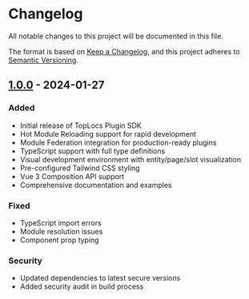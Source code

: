 # Changelog

All notable changes to this project will be documented in this file.

The format is based on [Keep a Changelog](https://keepachangelog.com/en/1.0.0/),
and this project adheres to [Semantic Versioning](https://semver.org/spec/v2.0.0.html).

## [1.0.0] - 2024-01-27

### Added
- Initial release of TopLocs Plugin SDK
- Hot Module Reloading support for rapid development
- Module Federation integration for production-ready plugins
- TypeScript support with full type definitions
- Visual development environment with entity/page/slot visualization
- Pre-configured Tailwind CSS styling
- Vue 3 Composition API support
- Comprehensive documentation and examples

### Fixed
- TypeScript import errors
- Module resolution issues
- Component prop typing

### Security
- Updated dependencies to latest secure versions
- Added security audit in build process

[1.0.0]: https://github.com/toplocs/plugin-sdk/releases/tag/v1.0.0